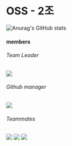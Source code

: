 <h1>OSS - 2조</h1>

![Anurag's GitHub stats](https://github-readme-stats.vercel.app/api?username=ossQB&show_icons=true&theme=maroongold)

<h4>members</h4>
<h6>Team Leader</h6>
<a href="https://github.com/mainhyuk" target="_blank"><img src="https://img.shields.io/badge/Ma-5468FF?style=for-the-badge&logo=Algolia&logoColor=white"/></a>
<h6>Github manager</h6>
<a href="https://github.com/gnarcousin" target="_blank"><img src="https://img.shields.io/badge/Han-40AEF0?style=for-the-badge&logo=BigBlueButton&logoColor=white"/></a>
<h6>Teammates</h6>
<a href="https://github.com/lie-42" target="_blank"><img src="https://img.shields.io/badge/KimS-000000?style=for-the-badge&logo=Ai Dungeon&logoColor=white"/></a>
<a href="https://github.com/JJuwan" target="_blank"><img src="https://img.shields.io/badge/KimJ-A81C7D?style=for-the-badge&logo=Apache Ant&logoColor=white"/></a>
<a href="https://github.com/worejeongglenogang" target="_blank"><img src="https://img.shields.io/badge/Jeon-AA344D?style=for-the-badge&logo=Apache ECharts&logoColor=white"/></a>
